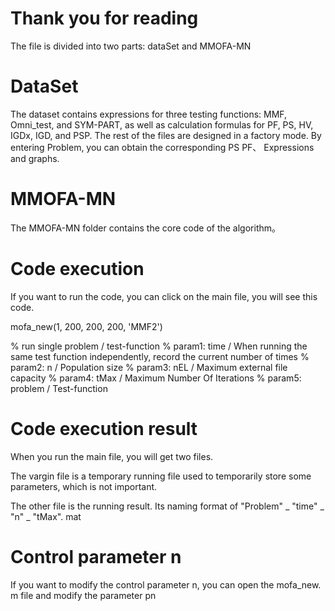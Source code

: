 # Thank you for reading

The file is divided into two parts: dataSet and MMOFA-MN

# DataSet

The dataset contains expressions for three testing functions: MMF, Omni_test, and SYM-PART, as well as calculation formulas for PF, PS, HV, IGDx, IGD, and PSP. The rest of the files are designed in a factory mode. By entering Problem, you can obtain the corresponding PS PF、 Expressions and graphs.



# MMOFA-MN

The MMOFA-MN folder contains the core code of the algorithm。



# Code execution

If you want to run the code, you can click on the main file, you will see this code.

mofa_new(1, 200, 200, 200, 'MMF2')

% run single problem / test-function
%   param1: time     / When running the same test function independently, record the current number of times
%   param2: n        / Population size
%   param3: nEL      / Maximum external file capacity
%   param4: tMax     / Maximum Number Of Iterations
%   param5: problem  / Test-function 



# Code execution result

When you run the main file, you will get two files. 

The vargin file is a temporary running file used to temporarily store some parameters, which is not important.

The other file is the running result. Its naming format  of "Problem" _ "time" _ "n" _ "tMax". mat



# Control parameter n

If you want to modify the control parameter n, you can open the mofa_new. m file and modify the parameter pn
